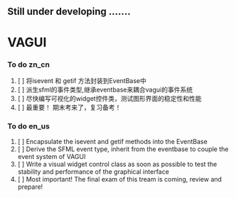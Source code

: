 ## Still under developing .......

#  VAGUI

### To do zn_cn
1. [ ] 将isevent 和 getif 方法封装到EventBase中
2. [ ] 派生sfml的事件类型,继承eventbase来耦合vagui的事件系统
3. [ ] 尽快编写可视化的widget控件类，测试图形界面的稳定性和性能
4. [ ] 最重要！ 期末考来了，复习备考！


### To do en_us
1. [ ] Encapsulate the isevent and getif methods into the EventBase
2. [ ] Derive the SFML event type, inherit from the eventbase to couple the event system of VAGUI
3. [ ] Write a visual widget control class as soon as possible to test the stability and performance of the graphical interface
4. [ ] Most important! The final exam of this tream is coming, review and prepare!
